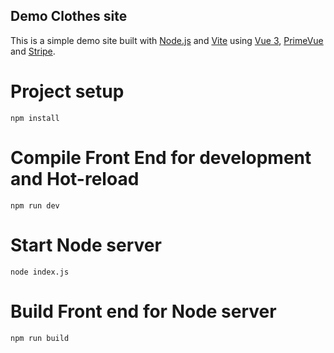 ## Demo Clothes site

This is a simple demo site built with [Node.js](https://nodejs.org) and [Vite](https://vitejs.dev) using [Vue 3](https://v3.vuejs.org), [PrimeVue](https://primevue.org/) and [Stripe](https://stripe.com).

# Project setup
```
npm install
```
# Compile Front End for development and Hot-reload
```
npm run dev
```
# Start Node server
```
node index.js
```
# Build Front end for Node server
```
npm run build
```

